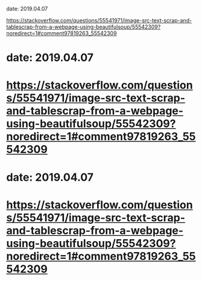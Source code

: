 
date: 2019.04.07

https://stackoverflow.com/questions/55541971/image-src-text-scrap-and-tablescrap-from-a-webpage-using-beautifulsoup/55542309?noredirect=1#comment97819263_55542309

# date: 2019.04.07
# https://stackoverflow.com/questions/55541971/image-src-text-scrap-and-tablescrap-from-a-webpage-using-beautifulsoup/55542309?noredirect=1#comment97819263_55542309
# date: 2019.04.07
# https://stackoverflow.com/questions/55541971/image-src-text-scrap-and-tablescrap-from-a-webpage-using-beautifulsoup/55542309?noredirect=1#comment97819263_55542309
